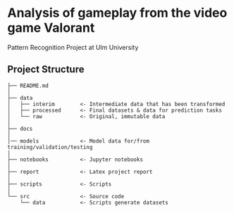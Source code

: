 # Analysis of gameplay from the video game Valorant

Pattern Recognition Project at Ulm University

## Project Structure

```
├── README.md
│
├── data
│   ├── interim        <- Intermediate data that has been transformed
│   ├── processed      <- Final datasets & data for prediction tasks
│   └── raw            <- Original, immutable data 
│
├── docs
│
│── models             <- Model data for/from training/validation/testing
│
├── notebooks          <- Jupyter notebooks 
│
├── report             <- Latex project report
│
├── scripts            <- Scripts 
│
└── src                <- Source code
    └── data           <- Scripts generate datasets
```

